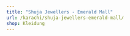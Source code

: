 ```yaml
---
title: "Shuja Jewellers - Emerald Mall"
url: /karachi/shuja-jewellers-emerald-mall/
shop: Kleidung
---
```

